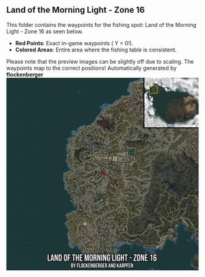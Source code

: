 ## Land of the Morning Light - Zone 16
This folder contains the waypoints for the fishing spot: Land of the Morning Light - Zone 16 as seen below.

- **Red Points**: Exact in-game waypoints ( Y = 0!).
- **Colored Areas**: Entire area where the fishing table is consistent.

Please note that the preview images can be slightly off due to scaling. The waypoints map to the correct positions!
Automatically generated by **flockenberger**
![preview_Land of the Morning Light - Zone 16](./Preview.webp)